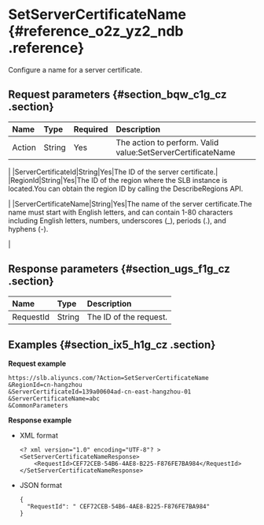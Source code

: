 # SetServerCertificateName {#reference_o2z_yz2_ndb .reference}

Configure a name for a server certificate.

## Request parameters {#section_bqw_c1g_cz .section}

|Name|Type|Required|Description|
|:---|:---|:-------|:----------|
|Action|String|Yes|The action to perform. Valid value:SetServerCertificateName

|
|ServerCertificateId|String|Yes|The ID of the server certificate.|
|RegionId|String|Yes|The ID of the region where the SLB instance is located.You can obtain the region ID by calling the DescribeRegions API.

|
|ServerCertificateName|String|Yes|The name of the server certificate.The name must start with English letters, and can contain 1-80 characters including English letters, numbers, underscores \(\_\), periods \(.\), and hyphens \(-\).

|

## Response parameters {#section_ugs_f1g_cz .section}

|Name|Type|Description|
|:---|:---|:----------|
|RequestId|String|The ID of the request.|

## Examples {#section_ix5_h1g_cz .section}

**Request example**

``` {#public}
https://slb.aliyuncs.com/?Action=SetServerCertificateName
&RegionId=cn-hangzhou
&ServerCertificateId=139a00604ad-cn-east-hangzhou-01
&ServerCertificateName=abc
&CommonParameters
```

**Response example**

-   XML format

    ```
    <? xml version="1.0" encoding="UTF-8"? >
    <SetServerCertificateNameResponse>
    	<RequestId>CEF72CEB-54B6-4AE8-B225-F876FE7BA984</RequestId>
    </SetServerCertificateNameResponse>
    ```

-   JSON format

    ```
    {
      "RequestId": " CEF72CEB-54B6-4AE8-B225-F876FE7BA984"
    }
    ```


